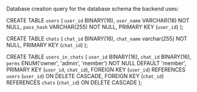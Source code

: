 Database creation query for the database schema the backend uses:

CREATE TABLE `users` (
`user_id` BINARY(16),
`user_name` VARCHAR(18) NOT NULL,
`pass_hash` VARCHAR(255) NOT NULL,
PRIMARY KEY (`user_id`)
);

CREATE TABLE `chats` (
`chat_id` BINARY(16),
`chat_name` varchar(255) NOT NULL,
PRIMARY KEY (`chat_id`)
);

CREATE TABLE `users_in_chats` (
`user_id` BINARY(16),
`chat_id` BINARY(16),
`perms` ENUM('owner', 'admin', 'member') NOT NULL DEFAULT 'member',
PRIMARY KEY (`user_id`, `chat_id`),
FOREIGN KEY (`user_id`) REFERENCES `users` (`user_id`) ON DELETE CASCADE,
FOREIGN KEY (`chat_id`) REFERENCES `chats` (`chat_id`) ON DELETE CASCADE
);
